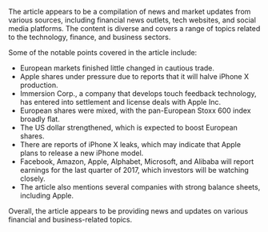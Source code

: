 The article appears to be a compilation of news and market updates from various sources, including financial news outlets, tech websites, and social media platforms. The content is diverse and covers a range of topics related to the technology, finance, and business sectors.

Some of the notable points covered in the article include:

* European markets finished little changed in cautious trade.
* Apple shares under pressure due to reports that it will halve iPhone X production.
* Immersion Corp., a company that develops touch feedback technology, has entered into settlement and license deals with Apple Inc.
* European shares were mixed, with the pan-European Stoxx 600 index broadly flat.
* The US dollar strengthened, which is expected to boost European shares.
* There are reports of iPhone X leaks, which may indicate that Apple plans to release a new iPhone model.
* Facebook, Amazon, Apple, Alphabet, Microsoft, and Alibaba will report earnings for the last quarter of 2017, which investors will be watching closely.
* The article also mentions several companies with strong balance sheets, including Apple.

Overall, the article appears to be providing news and updates on various financial and business-related topics.
